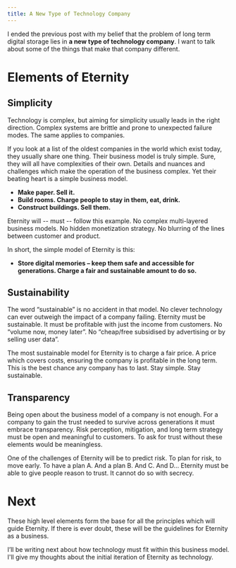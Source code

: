 ```yaml
---
title: A New Type of Technology Company
---
```


I ended the previous post with my belief that the problem of long term digital storage lies in **a new type of technology company**. I want to talk about some of the things that make that company different.

# Elements of Eternity

## Simplicity

Technology is complex, but aiming for simplicity usually leads in the right direction. Complex systems are brittle and prone to unexpected failure modes. The same applies to companies.

If you look at a list of the oldest companies in the world which exist today, they usually share one thing. Their business model is truly simple. Sure, they will all have complexities of their own. Details and nuances and challenges which make the operation of the business complex. Yet their beating heart is a simple business model.

* **Make paper. Sell it.**
* **Build rooms. Charge people to stay in them, eat, drink.**
* **Construct buildings. Sell them.**

Eternity will -- must -- follow this example. No complex multi-layered business models. No hidden monetization strategy. No blurring of the lines between customer and product.

In short, the simple model of Eternity is this:

* **Store digital memories – keep them safe and accessible for generations. Charge a fair and sustainable amount to do so.**

## Sustainability

The word “sustainable” is no accident in that model. No clever technology can ever outweigh the impact of a company failing. Eternity must be sustainable. It must be profitable with just the income from customers. No “volume now, money later”. No “cheap/free subsidised by advertising or by selling user data”.

The most sustainable model for Eternity is to charge a fair price. A price which covers costs, ensuring the company is profitable in the long term. This is the best chance any company has to last. Stay simple. Stay sustainable.

## Transparency

Being open about the business model of a company is not enough. For a company to gain the trust needed to survive across generations it must embrace transparency. Risk perception, mitigation, and long term strategy must be open and meaningful to customers. To ask for trust without these elements would be meaningless.

One of the challenges of Eternity will be to predict risk. To plan for risk, to move early.  To have a plan A. And a plan B. And C. And D… Eternity must be able to give people reason to trust. It cannot do so with secrecy.

# Next

These high level elements form the base for all the principles which will guide Eternity. If there is ever doubt, these will be the guidelines for Eternity as a business.

I’ll be writing next about how technology must fit within this business model. I'll give my thoughts about the initial iteration of Eternity as technology.

[why-eternity]: /2018/03/06/why-eternity
[oldest-companies]: https://en.wikipedia.org/wiki/List_of_oldest_companies
